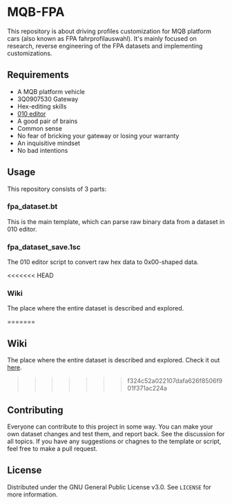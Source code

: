 # MQB-FPA
This repository is about driving profiles customization for MQB platform cars (also known as FPA fahrprofilauswahl). It's mainly focused on research, reverse engineering of the FPA datasets and implementing customizations.

## Requirements
- A MQB platform vehicle
- 3Q0907530 Gateway
- Hex-editing skills
- [010 editor](https://www.sweetscape.com/010editor/)
- A good pair of brains
- Common sense
- No fear of bricking your gateway or losing your warranty
- An inquisitive mindset
- No bad intentions

## Usage
This repository consists of 3 parts:

### fpa_dataset.bt
This is the main template, which can parse raw binary data from a dataset in 010 editor.

### fpa_dataset_save.1sc
The 010 editor script to convert raw hex data to 0x00-shaped data.

<<<<<<< HEAD
### Wiki
The place where the entire dataset is described and explored.

=======
## Wiki
The place where the entire dataset is described and explored. Check it out [here](../..//wiki).
>>>>>>> f324c52a022107dafa626f8506f901f371ac224a

## Contributing

Everyone can contribute to this project in some way. You can make your own dataset changes and test them, and report back. See the discussion for all topics.  If you have any suggestions or chagnes to the template or script, feel free to make a pull request.



<!-- LICENSE -->
## License

Distributed under the GNU General Public License v3.0. See `LICENSE` for more information.
